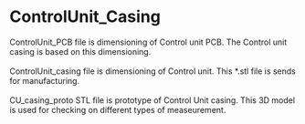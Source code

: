 # ControlUnit_Casing
ControlUnit_PCB file is dimensioning	of Control unit PCB. The Control unit casing is based on this dimensioning.<br><br>
ControlUnit_casing file is dimensioning of Control unit. This *.stl file is sends for manufacturing.<br><br>
CU_casing_proto STL file is prototype of Control Unit casing. This 3D model is used for checking on different types of measeurement.
